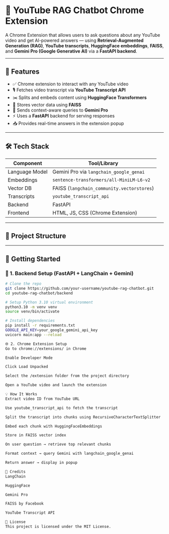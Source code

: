 # 🧠 YouTube RAG Chatbot Chrome Extension

A Chrome Extension that allows users to ask questions about any YouTube video and get AI-powered answers — using **Retrieval-Augmented Generation (RAG)**, **YouTube transcripts**, **HuggingFace embeddings**, **FAISS**, and **Gemini Pro (Google Generative AI)** via a **FastAPI backend**.

---

## 📌 Features

- ✅ Chrome extension to interact with any YouTube video
- 🎙️ Fetches video transcript via **YouTube Transcript API**
- ✂️ Splits and embeds content using **HuggingFace Transformers**
- 💾 Stores vector data using **FAISS**
- 🧠 Sends context-aware queries to **Gemini Pro**
- ⚡ Uses a **FastAPI** backend for serving responses
- 📥 Provides real-time answers in the extension popup

---

## 🛠 Tech Stack

| Component         | Tool/Library                            |
|------------------|------------------------------------------|
| Language Model    | Gemini Pro via `langchain_google_genai` |
| Embeddings        | `sentence-transformers/all-MiniLM-L6-v2`|
| Vector DB         | FAISS (`langchain_community.vectorstores`) |
| Transcripts       | `youtube_transcript_api`                |
| Backend           | FastAPI                                 |
| Frontend          | HTML, JS, CSS (Chrome Extension)        |

---

## 📁 Project Structure


---

## 🚀 Getting Started

### 🔧 1. Backend Setup (FastAPI + LangChain + Gemini)

```bash
# Clone the repo
git clone https://github.com/your-username/youtube-rag-chatbot.git
cd youtube-rag-chatbot/backend

# Setup Python 3.10 virtual environment
python3.10 -m venv venv
source venv/bin/activate

# Install dependencies
pip install -r requirements.txt
GOOGLE_API_KEY=your_google_gemini_api_key
uvicorn main:app --reload

🌐 2. Chrome Extension Setup
Go to chrome://extensions/ in Chrome

Enable Developer Mode

Click Load Unpacked

Select the /extension folder from the project directory

Open a YouTube video and launch the extension

💡 How It Works
Extract video ID from YouTube URL

Use youtube_transcript_api to fetch the transcript

Split the transcript into chunks using RecursiveCharacterTextSplitter

Embed each chunk with HuggingFaceEmbeddings

Store in FAISS vector index

On user question → retrieve top relevant chunks

Format context → query Gemini with langchain_google_genai

Return answer → display in popup

🤝 Credits
LangChain

HuggingFace

Gemini Pro

FAISS by Facebook

YouTube Transcript API

📄 License
This project is licensed under the MIT License.

